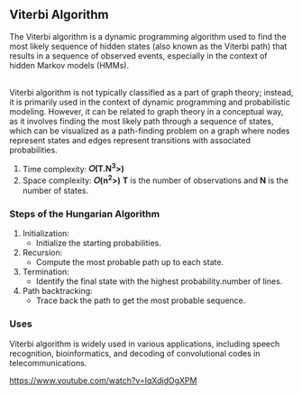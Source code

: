 ## Viterbi Algorithm
The Viterbi algorithm is a dynamic programming algorithm used to find the most likely sequence of hidden states (also known as the Viterbi path) that results in a sequence of observed events, especially in the context of hidden Markov models (HMMs).</br></br>

Viterbi algorithm is not typically classified as a part of graph theory; instead, it is primarily used in the context of dynamic programming and probabilistic modeling. However, it can be related to graph theory in a conceptual way, as it involves finding the most likely path through a sequence of states, which can be visualized as a path-finding problem on a graph where nodes represent states and edges represent transitions with associated probabilities.</br>

1. Time complexity: <b>𝑂(T.N<sup>3</sup>>)</b>
2. Space complexity: <b>𝑂(n<sup>2</sup>>)</b>
<b>T</b> is the number of observations and <b>N</b> is the number of states.


### Steps of the Hungarian Algorithm
1. Initialization:
   - Initialize the starting probabilities.
2. Recursion:
   - Compute the most probable path up to each state.
3. Termination:
   - Identify the final state with the highest probability.number of lines.
4. Path backtracking:
   - Trace back the path to get the most probable sequence.

### Uses
Viterbi algorithm is widely used in various applications, including speech recognition, bioinformatics, and decoding of convolutional codes in telecommunications.

https://www.youtube.com/watch?v=IqXdjdOgXPM
